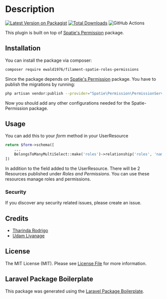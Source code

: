 # Description

[![Latest Version on Packagist](https://img.shields.io/packagist/v/ewald1976/filament-spatie-roles-permissions.svg?style=flat-square)](https://packagist.org/packages/ewald1976/filament-spatie-roles-permissions)
[![Total Downloads](https://img.shields.io/packagist/dt/ewald1976/filament-spatie-roles-permissions.svg?style=flat-square)](https://packagist.org/packages/ewald1976/filament-spatie-roles-permissions)
![GitHub Actions](https://github.com/ewald1976/filament-spatie-roles-permissions/actions/workflows/main.yml/badge.svg)

This plugin is built on top of [Spatie's Permission](https://spatie.be/docs/laravel-permission/v5/introduction) package. 

## Installation

You can install the package via composer:

```bash
composer require ewald1976/filament-spatie-roles-permissions
```

Since the package depends on [Spatie's Permission](https://spatie.be/docs/laravel-permission/v5/introduction) package. You have to publish the migrations by running:
```bash
php artisan vendor:publish --provider="Spatie\Permission\PermissionServiceProvider"
```

Now you should add any other configurations needed for the Spatie-Permission package.

## Usage

You can add this to your *form* method in your UserResource 

```php
return $form->schema([
    ...
    BelongsToManyMultiSelect::make('roles')->relationship('roles', 'name')
])

```

In addition to the field added to the UserResource. There will be 2 Resources published under *Roles and Permissions*. You can use these resources manage roles and permissions.

### Security

If you discover any security related issues, please create an issue.

## Credits

-   [Tharinda Rodrigo](https://github.com/UdamLiyanage/)
-   [Udam Liyanage](https://github.com/UdamLiyanage/)

## License

The MIT License (MIT). Please see [License File](LICENSE.md) for more information.

## Laravel Package Boilerplate

This package was generated using the [Laravel Package Boilerplate](https://laravelpackageboilerplate.com).
